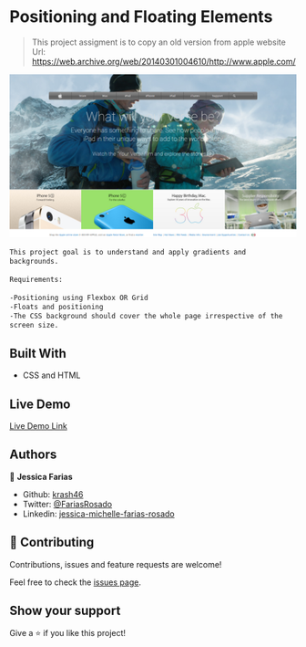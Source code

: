 # Positioning and Floating Elements

> This project assigment is to copy an old version from apple website
Url: https://web.archive.org/web/20140301004610/http://www.apple.com/

![screenshot](/assets/images/screenshot.png)

    This project goal is to understand and apply gradients and backgrounds.

    Requirements:

    -Positioning using Flexbox OR Grid
    -Floats and positioning
    -The CSS background should cover the whole page irrespective of the screen size.

## Built With

- CSS and HTML

## Live Demo

[Live Demo Link](https://raw.githack.com/krash46/AppleProject/homePage/index.html)





## Authors

👤 **Jessica Farias**

- Github: [krash46](https://github.com/krash46)
- Twitter: [@FariasRosado](https://twitter.com/FariasRosado)
- Linkedin: [jessica-michelle-farias-rosado](https://www.linkedin.com/in/jessica-michelle-farias-rosado/)

## 🤝 Contributing

Contributions, issues and feature requests are welcome!

Feel free to check the [issues page](issues/).

## Show your support

Give a ⭐️ if you like this project!